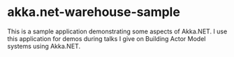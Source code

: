 # akka.net-warehouse-sample
This is a sample application demonstrating some aspects of Akka.NET. I use this application for demos during talks I give on Building Actor Model systems using Akka.NET.
